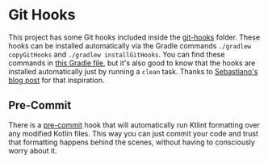 # Git Hooks

This project has some Git hooks included inside the [git-hooks](/git-hooks) folder. These hooks can be installed automatically via the Gradle commands `./gradlew copyGitHooks` and `./gradlew installGitHooks`. You can find these commands in [this Gradle file](/buildscripts/githooks.gradle), but it's also good to know that the hooks are installed automatically just by running a `clean` task. Thanks to [Sebastiano's blog post](https://blog.sebastiano.dev/ooga-chaka-git-hooks-to-enforce-code-quality/) for that inspiration.

## Pre-Commit

There is a [pre-commit](/git-hooks/pre-commit.sh) hook that will automatically run Ktlint formatting over any modified Kotlin files. This way you can just commit your code and trust that formatting happens behind the scenes, without having to consciously worry about it.